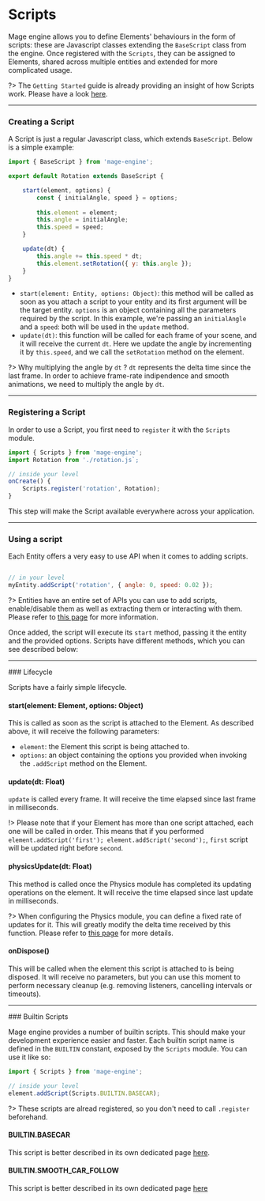 # Scripts

Mage engine allows you to define Elements' behaviours in the form of scripts: these are Javascript classes extending the `BaseScript` class from the engine. Once registered with the `Scripts`, they can be assigned to Elements, shared across multiple entities and extended for more complicated usage.

?> The `Getting Started` guide is already providing an insight of how Scripts work. Please have a look [here](/engine/getting-started/scripts.md).

---

### Creating a Script

A Script is just a regular Javascript class, which extends `BaseScript`. Below is a simple example:

```javascript
import { BaseScript } from 'mage-engine';

export default Rotation extends BaseScript {

    start(element, options) {
        const { initialAngle, speed } = options;
        
        this.element = element;
        this.angle = initialAngle;
        this.speed = speed;
    }

    update(dt) {
        this.angle += this.speed * dt;
        this.element.setRotation({ y: this.angle });
    }
}
```

- `start(element: Entity, options: Object)`: this method will be called as soon as you attach a script to your entity and its first argument will be the target entity. `options` is an object containing all the parameters required by the script. In this example, we're passing an `initialAngle` and a `speed`: both will be used in the `update` method.
- `update(dt)`: this function will be called for each frame of your scene, and it will receive the current `dt`. Here we update the angle by incrementing it by `this.speed`, and we call the `setRotation` method on the element.

?> Why multiplying the angle by `dt` ? `dt` represents the delta time since the last frame. In order to achieve frame-rate indipendence and smooth animations, we need to multiply the angle by `dt`.

---

### Registering a Script

In order to use a Script, you first need to `register` it with the `Scripts` module.

```js
import { Scripts } from 'mage-engine';
import Rotation from './rotation.js`;

// inside your level
onCreate() {
    Scripts.register('rotation', Rotation);
}
```

This step will make the Script available everywhere across your application.

---

### Using a script

Each Entity offers a very easy to use API when it comes to adding scripts.

```javascript

// in your level
myEntity.addScript('rotation', { angle: 0, speed: 0.02 });
```

?> Entities have an entire set of APIs you can use to add scripts, enable/disable them as well as extracting them or interacting with them. Please refer to [this page](/engine/advanced/core/entity.md) for more information.

Once added, the script will execute its `start` method, passing it the entity and the provided options. Scripts have different methods, which you can see described below:

---

### Lifecycle

Scripts have a fairly simple lifecycle.

#### start(element: Element, options: Object)

This is called as soon as the script is attached to the Element. As described above, it will receive the following parameters:

- `element`: the Element this script is being attached to.
- `options`: an object containing the options you provided when invoking the `.addScript` method on the Element.

#### update(dt: Float)

`update` is called every frame. It will receive the time elapsed since last frame in milliseconds.

!> Please note that if your Element has more than one script attached, each one will be called in order. This means that if you performed `element.addScript('first'); element.addScript('second');`, `first` script will be updated right before `second`.

#### physicsUpdate(dt: Float)

This method is called once the Physics module has completed its updating operations on the element. It will receive the time elapsed since last update in milliseconds.

?> When configuring the Physics module, you can define a fixed rate of updates for it. This will greatly modify the delta time received by this function. Please refer to [this page](/engine/advanced/configuration.md?id=physics) for more details.

#### onDispose()

This will be called when the element this script is attached to is being disposed. It will receive no parameters, but you can use this moment to perform necessary cleanup (e.g. removing listeners, cancelling intervals or timeouts).

---

### Builtin Scripts

Mage engine provides a number of builtin scripts. This should make your development experience easier and faster. Each builtin script name is defined in the `BUILTIN` constant, exposed by the `Scripts` module. You can use it like so:

```js
import { Scripts } from 'mage-engine';

// inside your level
element.addScript(Scripts.BUILTIN.BASECAR);
```

?> These scripts are alread registered, so you don't need to call `.register` beforehand.

#### BUILTIN.BASECAR

This script is better described in its own dedicated page [here](/engine/advanced/scripting/builtin/basecar.md).

#### BUILTIN.SMOOTH_CAR_FOLLOW

This script is better described in its own dedicated page [here](/engine/advanced/scripting/builtin/smoothcarfollow.md)